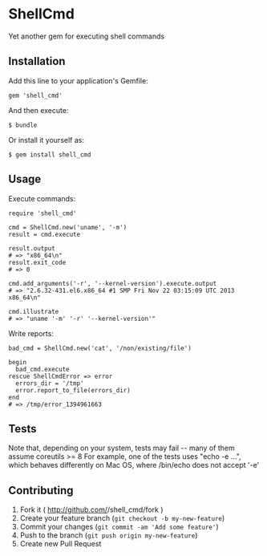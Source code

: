 # ShellCmd

Yet another gem for executing shell commands

## Installation

Add this line to your application's Gemfile:

    gem 'shell_cmd'

And then execute:

    $ bundle

Or install it yourself as:

    $ gem install shell_cmd

## Usage

Execute commands:

    require 'shell_cmd'

    cmd = ShellCmd.new('uname', '-m')
    result = cmd.execute

    result.output
    # => "x86_64\n"
    result.exit_code
    # => 0

    cmd.add_arguments('-r', '--kernel-version').execute.output
    # => "2.6.32-431.el6.x86_64 #1 SMP Fri Nov 22 03:15:09 UTC 2013 x86_64\n"

    cmd.illustrate
    # => "uname '-m' '-r' '--kernel-version'"

Write reports:
  
    bad_cmd = ShellCmd.new('cat', '/non/existing/file')

    begin
      bad_cmd.execute
    rescue ShellCmdError => error
      errors_dir = '/tmp'
      error.report_to_file(errors_dir)
    end
    # => /tmp/error_1394961663


## Tests
Note that, depending on your system, tests may fail -- many of them assume coreutils >= 8
For example, one of the tests uses "echo -e ...", which behaves differently on Mac OS, where /bin/echo does not accept '-e'

## Contributing

1. Fork it ( http://github.com/<my-github-username>/shell_cmd/fork )
2. Create your feature branch (`git checkout -b my-new-feature`)
3. Commit your changes (`git commit -am 'Add some feature'`)
4. Push to the branch (`git push origin my-new-feature`)
5. Create new Pull Request
